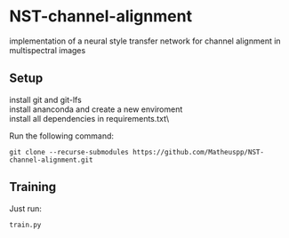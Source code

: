 # NST-channel-alignment
implementation of a neural style transfer network for channel alignment in multispectral images

## Setup

install git and git-lfs\
install ananconda and create a new enviroment\
install all dependencies in requirements.txt\

Run the following command:
``` 
git clone --recurse-submodules https://github.com/Matheuspp/NST-channel-alignment.git
```

## Training
Just run:
```
train.py
```
